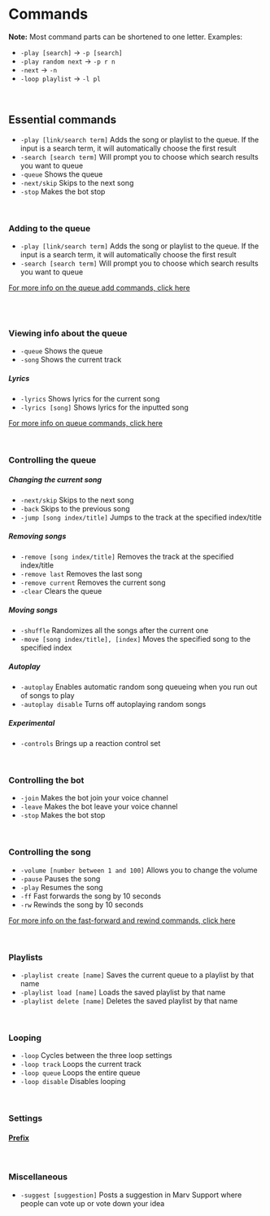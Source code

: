# Commands

**Note:** Most command parts can be shortened to one letter. Examples:
- `-play [search]` → `-p [search]`
- `-play random next` → `-p r n`
- `-next` → `-n`
- `-loop playlist` → `-l pl`

<br>

## Essential commands

* `-play [link/search term]` Adds the song or playlist to the queue. If the input is a search term, it will automatically choose the first result
* `-search [search term]` Will prompt you to choose which search results you want to queue
* `-queue` Shows the queue
* `-next/skip` Skips to the next song
* `-stop` Makes the bot stop

<br>

### Adding to the queue

* `-play [link/search term]` Adds the song or playlist to the queue. If the input is a search term, it will automatically choose the first result
* `-search [search term]` Will prompt you to choose which search results you want to queue

[For more info on the queue add commands, click here](/marvdocs/commands/add)

<br><br>

### Viewing info about the queue

* `-queue` Shows the queue
* `-song` Shows the current track

##### Lyrics

* `-lyrics` Shows lyrics for the current song
* `-lyrics [song]` Shows lyrics for the inputted song

[For more info on queue commands, click here](/marvdocs/commands/queueInfo)

<br>

### Controlling the queue

##### Changing the current song

* `-next/skip` Skips to the next song
* `-back` Skips to the previous song
* `-jump [song index/title]` Jumps to the track at the specified index/title

##### Removing songs

* `-remove [song index/title]` Removes the track at the specified index/title
* `-remove last` Removes the last song
* `-remove current` Removes the current song
* `-clear` Clears the queue

##### Moving songs

* `-shuffle` Randomizes all the songs after the current one
* `-move [song index/title], [index]` Moves the specified song to the specified index

##### Autoplay

* `-autoplay` Enables automatic random song queueing when you run out of songs to play
* `-autoplay disable` Turns off autoplaying random songs

##### Experimental

* `-controls` Brings up a reaction control set

<br>

### Controlling the bot

* `-join` Makes the bot join your voice channel
* `-leave` Makes the bot leave your voice channel
* `-stop` Makes the bot stop

<br>

### Controlling the song

* `-volume [number between 1 and 100]` Allows you to change the volume
* `-pause` Pauses the song
* `-play` Resumes the song <br>
* `-ff` Fast forwards the song by 10 seconds
* `-rw` Rewinds the song by 10 seconds

[For more info on the fast-forward and rewind commands, click here](/marvdocs/commands/time)

<br>

### Playlists

* `-playlist create [name]` Saves the current queue to a playlist by that name
* `-playlist load [name]` Loads the saved playlist by that name
* `-playlist delete [name]` Deletes the saved playlist by that name

<br>

### Looping

* `-loop` Cycles between the three loop settings
* `-loop track` Loops the current track
* `-loop queue` Loops the entire queue
* `-loop disable` Disables looping

<br>

### Settings

#### [Prefix](/marvdocs/commands/prefix)

<br>

### Miscellaneous

* `-suggest [suggestion]` Posts a suggestion in Marv Support where people can vote up or vote down your idea
